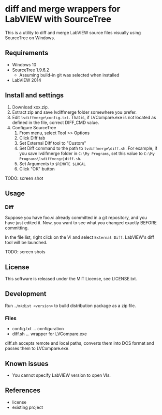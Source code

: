 # diff and merge wrappers for LabVIEW with SourceTree

This is a utility to diff and merge LabVIEW source files visually using SourceTree on Windows.


## Requirements

- Windows 10
- SourceTree 1.9.6.2  
  - Assuming build-in git was selected when installed
- LabVIEW 2014


## Install and settings

1. Download xxx.zip.
2. Extract zip and save lvdiffmerge folder somewhere you prefer.
3. Edit ```lvdiffmerge\config.txt```.  That is, if LVCompare.exe is not located as defined in the file, correct DIFF_CMD value.
4. Configure SourceTree
   1. From menu, select Tool >> Options
   2. Click Diff tab
   3. Set External Diff tool to "Custom"
   4. Set Diff command to the path to ```lvdiffmerge\diff.sh```.  For example, if you save lvdifmerge folder in ```C:\My Programs```, set this value to ```C:\My Programs\lvdiffmerge|diff.sh```.
   5. Set Arguments to ```$REMOTE $LOCAL```
   6. Click "OK" button

TODO: screen shot


## Usage

### Diff

Suppose you have foo.vi already committed in a git repository, and you have just edited it.  Now, you want to see what you changed exactly BEFORE committing.

In the file list, right click on the VI and select ```External Diff```.  LabVIEW's diff tool will be launched.

TODO: screen shots


## License

This software is released under the MIT License, see LICENSE.txt.


## Development

Run ```./mkdist <version>``` to build distribution package as a zip file.


### Files

- config.txt ... configuration
- diff.sh ... wrapper for LVCompare.exe

diff.sh accepts remote and local paths, converts them into DOS format and passes them to LVCompare.exe.


## Known issues

- You cannot specify LabVIEW version to open VIs.


## References

- license
- existing project
